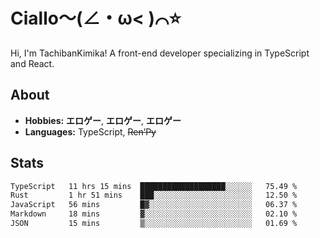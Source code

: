 # Ciallo～(∠・ω< )⌒⭐️

Hi, I'm TachibanKimika! A front-end developer specializing in TypeScript and React.

## About
- **Hobbies:** **エロゲー**, **エロゲー**, **エロゲー**
- **Languages:** TypeScript, ~~Ren’Py~~

## Stats
<!--START_SECTION:waka-->

```txt
TypeScript   11 hrs 15 mins  ███████████████████░░░░░░   75.49 %
Rust         1 hr 51 mins    ███░░░░░░░░░░░░░░░░░░░░░░   12.50 %
JavaScript   56 mins         █▓░░░░░░░░░░░░░░░░░░░░░░░   06.37 %
Markdown     18 mins         ▓░░░░░░░░░░░░░░░░░░░░░░░░   02.10 %
JSON         15 mins         ▒░░░░░░░░░░░░░░░░░░░░░░░░   01.69 %
```

<!--END_SECTION:waka-->

<!-- ![Metrics](https://metrics.lecoq.io/TachibanaKimika?template=classic&base.activity=0&base.community=0&base.repositories=0&languages=1&isocalendar=1&isocalendar.duration=half-year&languages.limit=8&languages.sections=most-used&languages.colors=github&languages.threshold=0%25&languages.indepth=false&languages.recent.load=300&languages.recent.days=14&config.timezone=Asia%2FShanghai)
 -->
